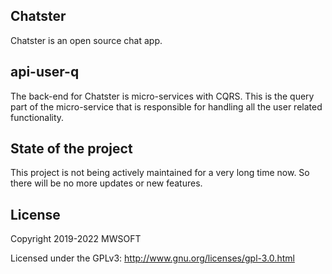 ## Chatster
Chatster is an open source chat app.

## api-user-q
The back-end for Chatster is micro-services with CQRS. This is the query part of the micro-service 
that is responsible for handling all the user related functionality.

## State of the project
This project is not being actively maintained for a very long time now. So there will be no more updates or new features.

## License
Copyright 2019-2022 MWSOFT

Licensed under the GPLv3: http://www.gnu.org/licenses/gpl-3.0.html
